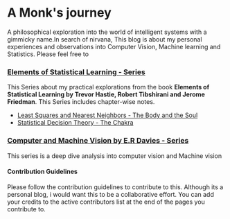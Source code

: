 # A Monk's journey

A philosophical exploration into the world of intelligent systems with a gimmicky name.In search of nirvana, This blog is about my personal experiences and observations into Computer Vision, Machine learning and Statistics. Please feel free to 

### [Elements of Statistical Learning - Series](https://vi-sri.github.io/eosl/statistics)
This Series about my practical explorations from the book **Elements of Statistical Learning by Trevor Hastie, Robert Tibshirani and Jerome Friedman**. This Series includes chapter-wise notes.
  - [Least Squares and Nearest Neighbors - The Body and the Soul](https://vi-sri.github.io/eosl/statistics-1)
  - [Statistical Decision Theory - The Chakra](https://vi-sri.github.io/eosl/statistics-2)

### [Computer and Machine Vision by E.R Davies - Series](https://vi-sri.github.io/cmv/cmv)
This series is a deep dive analysis into computer vision and Machine vision

#### Contribution Guidelines
Please follow the contribution guidelines to contribute to this. Although its a personal blog, i would want this to be a collaborative effort. You can add your credits to the active contributors list at the end of the pages you contribute to.

